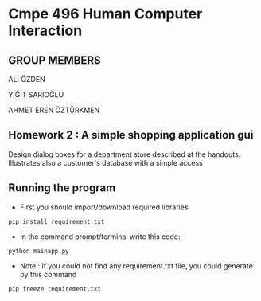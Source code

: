 # Cmpe 496 Human Computer Interaction 

## GROUP MEMBERS 
ALİ ÖZDEN

YİĞİT SARIOĞLU

AHMET EREN ÖZTÜRKMEN


## Homework 2 : A simple shopping application gui

 Design dialog boxes for a department store described at the handouts. Illustrates also a customer's database with a simple access

## Running the program

- First you should import/download required libraries

` pip install requirement.txt  ` 


- In the command prompt/terminal write this code:

 ` python mainapp.py  ` 


- Note : if you could not find any requirement.txt file, you could generate by this command

 ` pip freeze requirement.txt  ` 
